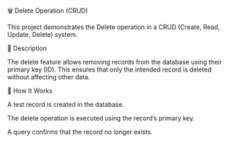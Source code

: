 🗑️ Delete Operation (CRUD)

This project demonstrates the Delete operation in a CRUD (Create, Read, Update, Delete) system.

🔹 Description

The delete feature allows removing records from the database using their primary key (ID). This ensures that only the intended record is deleted without affecting other data.

🔹 How It Works

A test record is created in the database.

The delete operation is executed using the record’s primary key.

A query confirms that the record no longer exists.
